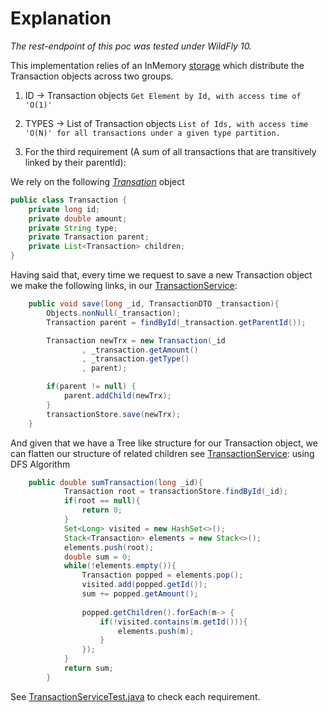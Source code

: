 # Explanation
*The rest-endpoint of this poc was tested under WildFly 10.*

This implementation relies of an InMemory [storage](https://github.com/jcgarciam/poc/blob/master/Num26RestApi/src/main/java/com/num26/poc/services/TransactionService.java) which distribute the Transaction objects across two groups.

 1. ID    -> Transaction objects
     ```Get Element by Id, with access time of 'O(1)'```

 2. TYPES -> List of Transaction objects
     ```List of Ids, with access time 'O(N)' for all transactions under a given type partition.```

 3. For the third requirement (A sum of all transactions that are transitively linked by their parentId):

We rely on the following [*Transation*](https://github.com/jcgarciam/poc/blob/master/Num26RestApi/src/main/java/com/num26/poc/services/entities/Transaction.java) object

```java
public class Transaction {
    private long id;
    private double amount;
    private String type;
    private Transaction parent;
    private List<Transaction> children;
}
```

Having said that, every time we request to save a new Transaction object we make the following links, in our [TransactionService](https://github.com/jcgarciam/poc/blob/master/Num26RestApi/src/main/java/com/num26/poc/services/TransactionService.java#L26):

```java
    public void save(long _id, TransactionDTO _transaction){
        Objects.nonNull(_transaction);
        Transaction parent = findById(_transaction.getParentId());

        Transaction newTrx = new Transaction(_id
                , _transaction.getAmount()
                , _transaction.getType()
                , parent);

        if(parent != null) {
            parent.addChild(newTrx);
        }
        transactionStore.save(newTrx);
    }
```
And given that we have a Tree like structure for our Transaction object, we can flatten our structure of related children see [TransactionService](https://github.com/jcgarciam/poc/blob/master/Num26RestApi/src/main/java/com/num26/poc/services/TransactionService.java#L53):
using DFS Algorithm 
```java
    public double sumTransaction(long _id){
            Transaction root = transactionStore.findById(_id);
            if(root == null){
                return 0;
            }
            Set<Long> visited = new HashSet<>();
            Stack<Transaction> elements = new Stack<>();
            elements.push(root);
            double sum = 0;
            while(!elements.empty()){
                Transaction popped = elements.pop();
                visited.add(popped.getId());
                sum += popped.getAmount();
    
                popped.getChildren().forEach(m-> {
                    if(!visited.contains(m.getId())){
                        elements.push(m);
                    }
                });
            }
            return sum;
        }
```

See [TransactionServiceTest.java](https://github.com/jcgarciam/poc/blob/master/Num26RestApi/src/test/java/com/num26/poc/services/TransactionServiceTest.java) to check each
requirement.
